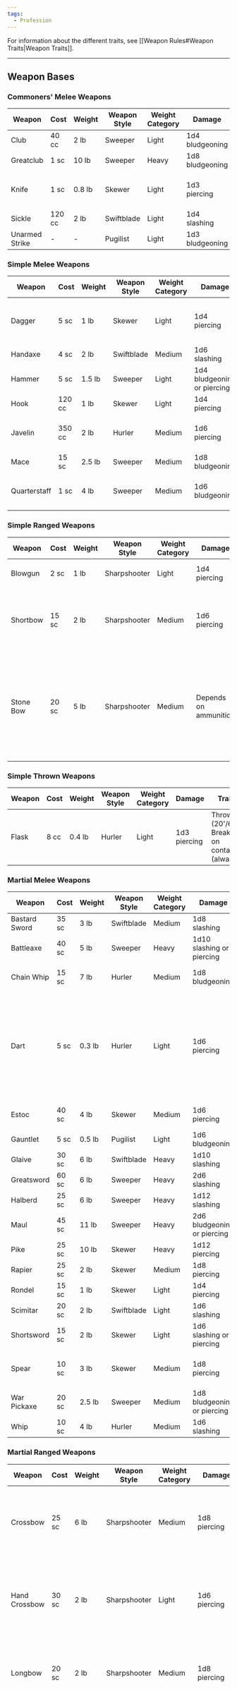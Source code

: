```yaml
---
tags:
  - Profession
---
```

For information about the different traits, see [[Weapon Rules#Weapon Traits|Weapon Traits]].
- - -
## Weapon Bases
### Commoners' Melee Weapons

| **Weapon**     | **Cost** | **Weight** | **Weapon Style** | **Weight Category** | **Damage**      | **Traits**                      |
| -------------- | -------- | ---------- | ---------------- | ------------------- | --------------- | ------------------------------- |
| Club           | 40 cc    | 2 lb       | Sweeper          | Light               | 1d4 bludgeoning |                                 |
| Greatclub      | 1 sc     | 10 lb      | Sweeper          | Heavy               | 1d8 bludgeoning | Two-handed                      |
| Knife          | 1 sc     | 0.8 lb     | Skewer           | Light               | 1d3 piercing    | Finesse, Tool (Sleight of Hand) |
| Sickle         | 120 cc   | 2 lb       | Swiftblade       | Light               | 1d4 slashing    | Tool (Athletics)                |
| Unarmed Strike | -        | -          | Pugilist         | Light               | 1d3 bludgeoning | Natural, Finesse                |
### Simple Melee Weapons
| **Weapon**   | **Cost** | **Weight** | **Weapon Style** | **Weight Category** | **Damage**                  | **Traits**                                        |
| ------------ | -------- | ---------- | ---------------- | ------------------- | --------------------------- | ------------------------------------------------- |
| Dagger       | 5 sc     | 1 lb       | Skewer           | Light               | 1d4 piercing                | Finesse, Thrown (20'/60'), Tool (Sleight of Hand) |
| Handaxe      | 4 sc     | 2 lb       | Swiftblade       | Medium              | 1d6 slashing                | Thrown (20'/60')                                  |
| Hammer       | 5 sc     | 1.5 lb     | Sweeper          | Light               | 1d4 bludgeoning or piercing | Thrown (20'/60')                                  |
| Hook         | 120 cc   | 1 lb       | Skewer           | Light               | 1d4 piercing                | Tool (Athletics)                                  |
| Javelin      | 350 cc   | 2 lb       | Hurler           | Medium              | 1d6 piercing                | Thrown (30'/120'), Fragile 1, Reach               |
| Mace         | 15 sc    | 2.5 lb     | Sweeper          | Medium              | 1d8 bludgeoning             |                                                   |
| Quarterstaff | 1 sc     | 4 lb       | Sweeper          | Medium              | 1d6 bludgeoning             | Versatile (1d8 bludgeoning, Reach)                |
### Simple Ranged Weapons
| **Weapon** | **Cost** | **Weight** | **Weapon Style** | **Weight Category** | **Damage**            | **Traits**                                                                                                                                      |
| ---------- | -------- | ---------- | ---------------- | ------------------- | --------------------- | ----------------------------------------------------------------------------------------------------------------------------------------------- |
| Blowgun    | 2 sc     | 1 lb       | Sharpshooter     | Light               | 1d4 piercing          | Ammunition (25'/100'): Darts                                                                                                                    |
| Shortbow   | 15 sc    | 2 lb       | Sharpshooter     | Medium              | 1d6 piercing          | Ammunition (80'/320'): Arrows, Propulsive, Two-Handed while shooting                                                                            |
| Stone Bow  | 20 sc    | 5 lb       | Sharpshooter     | Medium              | Depends on ammunition | Ammunition (60'/240'): Bullets (1d8 bludgeoning).  <br>Ammunition (45'/180'): Pellets (1d6 bludgeoning).<br>Recourse (1d4 piercing), Two-Handed |

### Simple Thrown Weapons
| **Weapon** | **Cost** | **Weight** | **Weapon Style** | **Weight Category** | **Damage**   | **Traits**                                   |
| ---------- | -------- | ---------- | ---------------- | ------------------- | ------------ | -------------------------------------------- |
| Flask      | 8 cc     | 0.4 lb     | Hurler           | Light               | 1d3 piercing | Thrown (20'/60'), Breaks on contact (always) |
### Martial Melee Weapons
| **Weapon**    | **Cost** | **Weight** | **Weapon Style** | **Weight Category** | **Damage**                  | **Traits**                                                                                                                                                                                                              |
| ------------- | -------- | ---------- | ---------------- | ------------------- | --------------------------- | ----------------------------------------------------------------------------------------------------------------------------------------------------------------------------------------------------------------------- |
| Bastard Sword | 35 sc    | 3 lb       | Swiftblade       | Medium              | 1d8 slashing                | Pommel, Versatile (1d10 slashing)                                                                                                                                                                                       |
| Battleaxe     | 40 sc    | 5 lb       | Sweeper          | Heavy               | 1d10 slashing or piercing   | Versatile (1d12 slashing or piercing)                                                                                                                                                                                   |
| Chain Whip    | 15 sc    | 7 lb       | Hurler           | Medium              | 1d8 bludgeoning             | Tool (Athletics), Tool (Intimidation), Windup                                                                                                                                                                           |
| Dart          | 5 sc     | 0.3 lb     | Hurler           | Light               | 1d6 piercing                | Finesse, Fragile 2, Thrown (30'/90'). Usually constructed with a lid on the end opposite to the point, in order to fill them with different substances and use them as [[Alchemist\|syringes for injected substances]]. |
| Estoc         | 40 sc    | 4 lb       | Skewer           | Medium              | 1d6 piercing                | Finesse, Lethal 1, Pommel, Versatile (+1 to attack rolls)                                                                                                                                                               |
| Gauntlet      | 5 sc     | 0.5 lb     | Pugilist         | Light               | 1d6 bludgeoning             | Tool (Athletics), Glove                                                                                                                                                                                                 |
| Glaive        | 30 sc    | 6 lb       | Swiftblade       | Heavy               | 1d10 slashing               | Finesse, Pommel, Reach, Two-handed                                                                                                                                                                                      |
| Greatsword    | 60 sc    | 6 lb       | Sweeper          | Heavy               | 2d6 slashing                | Pommel, Two-handed                                                                                                                                                                                                      |
| Halberd       | 25 sc    | 6 lb       | Sweeper          | Heavy               | 1d12 slashing               | Reach, Two-handed                                                                                                                                                                                                       |
| Maul          | 45 sc    | 11 lb      | Sweeper          | Heavy               | 2d6 bludgeoning or piercing | Two-handed                                                                                                                                                                                                              |
| Pike          | 25 sc    | 10 lb      | Skewer           | Heavy               | 1d12 piercing               | Reach, Two-handed                                                                                                                                                                                                       |
| Rapier        | 25 sc    | 2 lb       | Skewer           | Medium              | 1d8 piercing                | Finesse, Tool (Deception)                                                                                                                                                                                               |
| Rondel        | 15 sc    | 1 lb       | Skewer           | Light               | 1d4 piercing                | Finesse, Lethal 1, Pommel                                                                                                                                                                                               |
| Scimitar      | 20 sc    | 2 lb       | Swiftblade       | Light               | 1d6 slashing                | Finesse, Pommel, Tool (Performance)                                                                                                                                                                                     |
| Shortsword    | 15 sc    | 2 lb       | Skewer           | Light               | 1d6 slashing or piercing    | Finesse, Pommel                                                                                                                                                                                                         |
| Spear         | 10 sc    | 3 lb       | Skewer           | Medium              | 1d8 piercing                | Fragile 1, Reach, Thrown (20'/60'), Versatile (1d10 piercing)                                                                                                                                                           |
| War Pickaxe   | 20 sc    | 2.5 lb     | Sweeper          | Medium              | 1d8 bludgeoning or piercing | Versatile (1d10 bludgeoning or piercing)                                                                                                                                                                                |
| Whip          | 10 sc    | 4 lb       | Hurler           | Medium              | 1d6 slashing                | Finesse, Reach, Tool (Athletics), Windup                                                                                                                                                                                |
### Martial Ranged Weapons
| **Weapon**    | **Cost** | **Weight** | **Weapon Style** | **Weight Category** | **Damage**            | **Traits**                                                                                                                                                                        |
| ------------- | -------- | ---------- | ---------------- | ------------------- | --------------------- | --------------------------------------------------------------------------------------------------------------------------------------------------------------------------------- |
| Crossbow      | 25 sc    | 6 lb       | Sharpshooter     | Medium              | 1d8 piercing          | Ammunition (80'/320'): Bolts, Two-Handed while shooting, Recourse (1d4 bludgeoning)                                                                                               |
| Hand Crossbow | 30 sc    | 2 lb       | Sharpshooter     | Light               | 1d6 piercing          | Ammunition (40'/160'): Bolts, Two-Handed while reloading (unless the other hand holds a light item)                                                                               |
| Longbow       | 20 sc    | 2 lb       | Sharpshooter     | Medium              | 1d8 piercing          | Ammunition (100'/400'): Arrows, Propulsive, Two-Handed while shooting                                                                                                             |
| Sling         | 2 sc     | 0.5 lb     | Hurler           | Medium              | Depends on ammunition | Ammunition (60'/240'): Bullets (1d8 bludgeoning).  <br>Ammunition (45'/180'): Pellets (1d6 bludgeoning).<br>Two-Handed while reloading (unless the other hand holds a light item) |
| Ballista      | 1 gc     | 18 lb      | Sharpshooter     | Heavy               | 2d8 piercing          | Ammunition (range 80'/320'): Bolts and requires 2 quick action or 1 action by any creature to reload, Stationary (bolted to or stationed on the ground), Two-handed               |
### Ammunition

| **Weapon**   | **Cost** | **Weight** | **Traits**                |
| ------------ | -------- | ---------- | ------------------------- |
| Arrows (20)  | 2 sc     | 1.5 lb     | Breaks on contact (DC 11) |
| Bullets (20) | 40 sc    | 2 lb       | Breaks on contact (DC 5)  |
| Bolts (20)   | 250 cc   | 1.5 lb     | Breaks on contact (DC 11) |
| Darts (20)   | 25 cc    | 1.5 lb     | Breaks on contact (DC 11) |
| Pellets (20) | 10 cc    | 1.5 lb     | Breaks on contact (DC 11) |
- - -
## Special Weapons
| **Product**         | **Cost** | **Weight** | **Description**                                                                                                                                                                                                                                                                                                                                                                               |
| ------------------- | -------- | ---------- | --------------------------------------------------------------------------------------------------------------------------------------------------------------------------------------------------------------------------------------------------------------------------------------------------------------------------------------------------------------------------------------------- |
| Enchanted Wrappings | 20 sc    | 0.2 lb     | These wrappings allow a creature to put weapon upgrades on them in order to put upgrades for their unarmed strikes. The wrappings affect the entire body.                                                                                                                                                                                                                                     |
| Kukri               | 35 sc    | 2.5 lb     | Martial Melee weapon (Skewer, Light);<br>Deals 1d6 piercing damage or 1d6 slashing damage;<br>Finesse, Pommel.<br><br>_Functionality_  <br>When the user hits with the kukri using piercing damage, they may use a quick action right after to violently pull the kukri out of the target's wound, dealing 1d4 slashing damage. This damage is doubled if the original attack critically hit. |
| Shock Whip          | 12 gc    | 2 lb       | See the [[Shock Whip]] page under the Magical Items category. Starts with 2 charge counters.                                                                                                                                                                                                                                                                                                  |
- - -
## Upgrades

| **Product**     | **Cost** | **Weight** | **Description**                                                                                                                                                                                                                                                                                                                                   |
| --------------- | -------- | ---------- | ------------------------------------------------------------------------------------------------------------------------------------------------------------------------------------------------------------------------------------------------------------------------------------------------------------------------------------------------- |
| Bayonet Weapon  | 20 sc    | 1 lb       | _Property_  <br>You attach a dagger to ranged weapon and affix it in a way which shouldn't come off no matter how much you shake it or drop it. The bayonet is considered a Simple Melee weapon (Dagger), deals 1d4 piercing damage and has the [[Weapon Rules#Finesse\|finesse]] trait. Is considered in the same weight category as the weapon. |
| Clutch Weapon   | 2 gc     | -          | _Functionality_  <br>The weapon manages to yield good results in the most difficult situations. For each 1 or 2 rolled on the weapon's own damage dice (not bonus damage, alchemy etc.), roll another die of the same type. This effect doesn't chain (a 1 after another 1 doesn't result in another die roll).                                   |
| Flourish Weapon | 240 sc   | -          | _Functionality_  <br>The weapon's damage die size is increased by 2.                                                                                                                                                                                                                                                                              |
| Kinetic Weapon  | 2 gc     | -          | _Functionality_  <br>This weapon uses the wielder's momentum as they strike, dealing 1 additional damage for each 5' moved previously on the current turn since the last attack performed with this weapon. Back-and-forth movement does not count.                                                                                               |
| Reckless Weapon | 180 sc   | -          | _Functionality_  <br>Increases the enchanted weapon's Fragile trait by 1 and its Lethal trait potency by 1. It is said that such weapons were first made to taunt Vorona.                                                                                                                                                                         |
### Weapon Seals

A weaponsmith may use a short rest to create a seal to fix broken weapons, which also functions as reinforcement against potential breakage. Once the number of hits against a seal is reached, or if breakage would occur to the weapon, the seal is destroyed and the weapon returns to its no-seal state, but does not receive additional breakage. 
Aside from the reinforcement seal, all seals effectively reduce the breakage value of the weapon, which affects the effectiveness of the weapon and allows another seal to be placed on top. Stacked seals take damage at the same time, breaking when the most critical one fails (e.g. the emergency seal); however, if breakage would occur, only the top seal is destroyed.

| Name               | Cost (% of weapon's price) | Works up to # breakage | Effective Hit Number |
| ------------------ | -------------------------- | ---------------------- | -------------------- |
| Reinforcement Seal | 2                          | 0                      | 6                    |
| Safeguard Seal     | 4                          | 1                      | 5                    |
| Emergency Seal     | 6                          | 2                      | 4                    |
